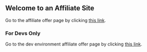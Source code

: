 ## Welcome to an Affiliate Site

Go to the affiliate offer page by clicking [this link](https://www1.uatcarnival.com/registration/promotions/awg).


### For Devs Only
Go to the dev environment affiliate offer page by clicking [this link](https://dev.carnival.com/registration/promotions/awg).

